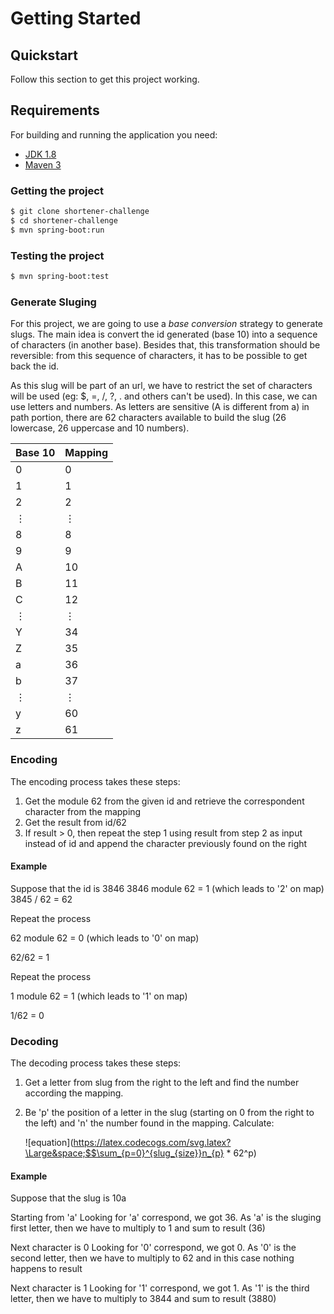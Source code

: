 # Getting Started

## Quickstart

Follow this section to get this project working. 

## Requirements

For building and running the application you need:

- [JDK 1.8](http://www.oracle.com/technetwork/java/javase/downloads/jdk8-downloads-2133151.html)
- [Maven 3](https://maven.apache.org)

### Getting the project

```sh
$ git clone shortener-challenge
$ cd shortener-challenge
$ mvn spring-boot:run
```
### Testing the project

```sh
$ mvn spring-boot:test
```

### Generate Sluging

For this project, we are going to use a *base conversion* strategy to generate slugs. The main idea is convert the id generated (base 10) into a sequence of characters (in another base). Besides that, this transformation should be reversible: from this sequence of characters, it has to be possible to get back the id.

As this slug will be part of an url, we have to restrict the set of characters will be used (eg: $, =, /, ?, . and others can't be used). In this case, we can use letters and numbers. As letters are sensitive (A is different from a) in path portion, there are 62 characters available to build the slug (26 lowercase, 26 uppercase and 10 numbers).

| Base 10 | Mapping |
|---------|---------|
| 0       | 0       |
| 1       | 1       |
| 2       | 2       |
| ⋮      | ⋮       |
| 8       | 8       |
| 9       | 9       |
| A       | 10      |
| B       | 11      |
| C       | 12      |
| ⋮      | ⋮       |
| Y       | 34      |
| Z       | 35      |
| a       | 36      |
| b       | 37      |
| ⋮      | ⋮       |
| y       | 60      |
| z       | 61      |

### Encoding

The encoding process takes these steps:

1. Get the module 62 from the given id and retrieve the correspondent character from the mapping
2. Get the result from id/62
3. If result > 0, then repeat the step 1 using result from step 2 as input instead of id and append the character previously found on the right

#### Example

Suppose that the id is 3846
3846 module 62 = 1 (which leads to '2' on map)
3845 / 62 = 62

Repeat the process

62 module 62 = 0 (which leads to '0' on map)

62/62 = 1

Repeat the process

1 module 62 = 1 (which leads to '1' on map)

1/62 = 0


### Decoding

The decoding process takes these steps:

1. Get a letter from slug from the right to the left and find the number according the mapping. 
2. Be 'p' the position of a letter in the slug (starting on 0 from the right to the left) and 'n' the number found in the mapping.
Calculate:

   ![equation](https://latex.codecogs.com/svg.latex?\Large&space;$$\sum_{p=0}^{slug_{size}}n_{p} * 62^p)
   
#### Example

Suppose that the slug is 10a

Starting from 'a'
Looking for 'a' correspond, we got 36. As 'a' is the sluging first letter, then we have to multiply to 1 and sum to result (36)

Next character is 0
Looking for '0' correspond, we got 0. As '0' is the second letter, then we have to multiply to 62 and in this case nothing happens to result

Next character is 1
Looking for '1' correspond, we got 1. As '1' is the third letter, then we have to multiply to 3844 and sum to result (3880)

